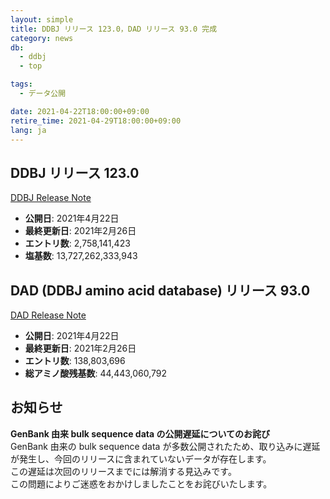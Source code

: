 ```yaml
---
layout: simple
title: DDBJ リリース 123.0，DAD リリース 93.0 完成
category: news
db:
  - ddbj
  - top

tags:
  - データ公開

date: 2021-04-22T18:00:00+09:00
retire_time: 2021-04-29T18:00:00+09:00
lang: ja
---
```


## DDBJ リリース 123.0
[DDBJ Release Note](https://ddbj.nig.ac.jp/public/ddbj_database/release_note_archive/ddbj/ddbjrel.123.txt)
- **公開日**: 2021年4月22日    
- **最終更新日**: 2021年2月26日    
- **エントリ数**:  2,758,141,423    
- **塩基数**: 13,727,262,333,943    

## DAD (DDBJ amino acid database) リリース 93.0
[DAD Release Note](https://ddbj.nig.ac.jp/public/ddbj_database/release_note_archive/dad/dadrel.93.txt)
- **公開日**: 2021年4月22日    
- **最終更新日**: 2021年2月26日    
- **エントリ数**: 138,803,696    
- **総アミノ酸残基数**: 44,443,060,792    

## お知らせ
**GenBank 由来 bulk sequence data の公開遅延についてのお詫び**    
GenBank 由来の bulk sequence data が多数公開されたため、取り込みに遅延が発生し、今回のリリースに含まれていないデータが存在します。    
この遅延は次回のリリースまでには解消する見込みです。    
この問題によりご迷惑をおかけしましたことをお詫びいたします。

